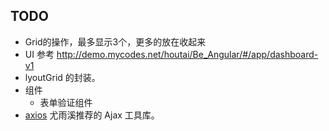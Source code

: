 ## TODO
* Grid的操作，最多显示3个，更多的放在收起来
* UI 参考 http://demo.mycodes.net/houtai/Be_Angular/#/app/dashboard-v1
* lyoutGrid 的封装。
* 组件
  * 表单验证组件
* [axios](https://github.com/mzabriskie/axios) 尤雨溪推荐的 Ajax 工具库。